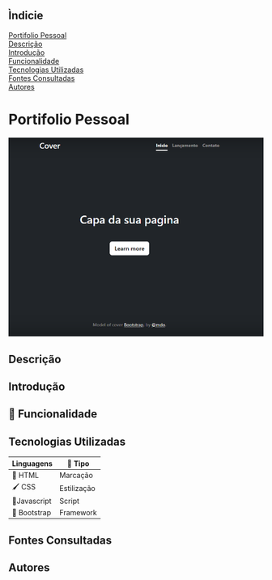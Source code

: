## Ìndicie

[Portifolio Pessoal](#portifolio-pessoal)  
[Descrição](#descrição)  
[Introdução](#introdução)  
[Funcionalidade](#funcionalidade)  
[Tecnologias Utilizadas](#tecnologias-utilizadas)  
[Fontes Consultadas](#fontes-consultadas)  
[Autores](#autores)  

# Portifolio Pessoal

![Capa do projeto](imgs/page.png)  

## Descrição

## Introdução

## :hammer: Funcionalidade


## Tecnologias Utilizadas

| Linguagens |  📘 Tipo    |
|------------|------------|
| 📄  HTML    |  Marcação  |
|  🖌️  CSS     |  Estilização  |
| 🤖Javascript |   Script   |
|📖 Bootstrap |  Framework  |

## Fontes Consultadas

## Autores
